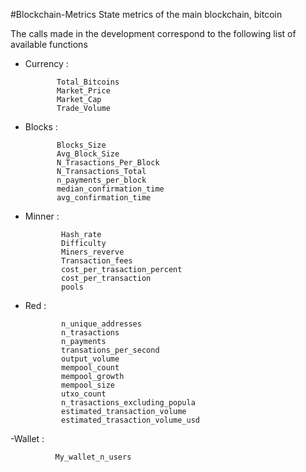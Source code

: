 #Blockchain-Metrics
 State metrics of the main blockchain, bitcoin
 
 
The calls made in the development correspond to the following list of available functions


- Currency : 

             Total_Bitcoins
             Market_Price
             Market_Cap
             Trade_Volume
       
- Blocks :       
 
             Blocks_Size
             Avg_Block_Size
             N_Trasactions_Per_Block
             N_Transactions_Total
             n_payments_per_block
             median_confirmation_time
             avg_confirmation_time


- Minner : 

              Hash_rate
              Difficulty
              Miners_reverve
              Transaction_fees
              cost_per_trasaction_percent
              cost_per_transaction
              pools
              
- Red :       

              n_unique_addresses
              n_trasactions
              n_payments
              transations_per_second
              output_volume
              mempool_count
              mempool_growth
              mempool_size
              utxo_count
              n_trasactions_excluding_popula
              estimated_transaction_volume
              estimated_trasaction_volume_usd
              
-Wallet :
             
              My_wallet_n_users
              
              
              
              
              
              
              

              
              
              
              
              
              
              
              
             
            
     
            
  
  
  
         
